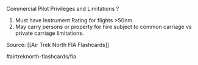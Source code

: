 Commercial Pilot Privileges and Limitations
?
1. Must have Instrument Rating for flights >50nm.
2. May carry persons or property for hire subject to common carriage vs private carriage limitations.
<!--SR:!2022-09-30,1,230-->

Source: [[Air Trek North FIA Flashcards]]

#airtreknorth-flashcards/fia